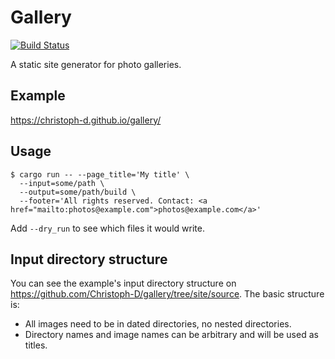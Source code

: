 # Gallery

[![Build Status](https://api.travis-ci.com/Christoph-D/gallery.svg?branch=main)](https://app.travis-ci.com/github/Christoph-D/gallery)

A static site generator for photo galleries.

## Example

https://christoph-d.github.io/gallery/

## Usage

```shell
$ cargo run -- --page_title='My title' \
  --input=some/path \
  --output=some/path/build \
  --footer='All rights reserved. Contact: <a href="mailto:photos@example.com">photos@example.com</a>'
```

Add `--dry_run` to see which files it would write.

## Input directory structure

You can see the example's input directory structure on
https://github.com/Christoph-D/gallery/tree/site/source. The basic structure is:

* All images need to be in dated directories, no nested directories.
* Directory names and image names can be arbitrary and will be used as titles.